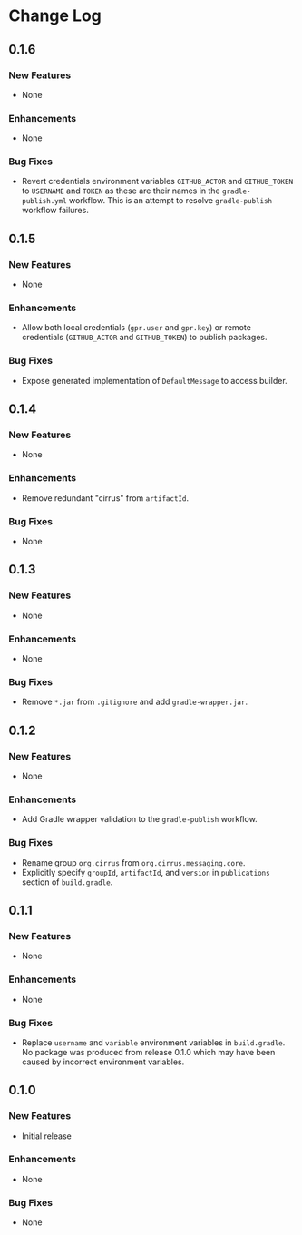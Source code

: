# Change Log

## __0.1.6__

### New Features

- None

### Enhancements

- None

### Bug Fixes

- Revert credentials environment variables `GITHUB_ACTOR` and `GITHUB_TOKEN` to `USERNAME` and
  `TOKEN` as these are their names in the `gradle-publish.yml` workflow. This is an attempt to
  resolve `gradle-publish` workflow failures.

## __0.1.5__

### New Features

- None

### Enhancements

- Allow both local credentials (`gpr.user` and `gpr.key`) or remote credentials (`GITHUB_ACTOR`
  and `GITHUB_TOKEN`) to publish packages.

### Bug Fixes

- Expose generated implementation of `DefaultMessage` to access builder.

## __0.1.4__

### New Features

- None

### Enhancements

- Remove redundant "cirrus" from `artifactId`.

### Bug Fixes

- None

## __0.1.3__

### New Features

- None

### Enhancements

- None

### Bug Fixes

- Remove `*.jar` from `.gitignore` and add `gradle-wrapper.jar`.

## __0.1.2__

### New Features

- None

### Enhancements

- Add Gradle wrapper validation to the `gradle-publish` workflow.

### Bug Fixes

- Rename group `org.cirrus` from `org.cirrus.messaging.core`.
- Explicitly specify `groupId`, `artifactId`, and `version` in `publications` section
  of `build.gradle`.

## __0.1.1__

### New Features

- None

### Enhancements

- None

### Bug Fixes

- Replace `username` and `variable` environment variables in `build.gradle`. No package was produced
  from release 0.1.0 which may have been caused by incorrect environment variables.

## __0.1.0__

### New Features

- Initial release

### Enhancements

- None

### Bug Fixes

- None
